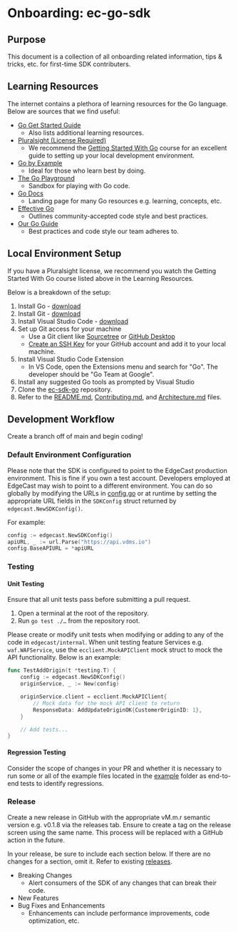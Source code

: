 # Onboarding: ec-go-sdk

## Purpose
This document is a collection of all onboarding related information, tips & 
tricks, etc. for first-time SDK contributers.

## Learning Resources
The internet contains a plethora of learning resources for the Go language. 
Below are sources that we find useful:
- [Go Get Started Guide](https://go.dev/learn/)
    - Also lists additional learning resources.
- [Pluralsight (License Required)](https://www.pluralsight.com/)
    - We recommend the [Getting Started With Go](https://app.pluralsight.com/library/courses/getting-started-with-go/) course for an excellent guide to setting up your 
    local development environment.
- [Go by Example](https://gobyexample.com/)
    - Ideal for those who learn best by doing.
- [The Go Playground](https://go.dev/play/)
    - Sandbox for playing with Go code.
- [Go Docs](https://golang.org/doc/)
    - Landing page for many Go resources e.g. learning, concepts, etc.
- [Effective Go](https://go.dev/doc/effective_go)
    - Outlines community-accepted code style and best practices.
- [Our Go Guide](https://github.com/EdgeCast/ec-sdk-go/blob/main/Go.md)
    - Best practices and code style our team adheres to.

## Local Environment Setup
If you have a Pluralsight license, we recommend you watch the Getting Started 
With Go course listed above in the Learning Resources.

Below is a breakdown of the setup:
1. Install Go - [download](https://go.dev/dl/)
2. Install Git - [download](https://git-scm.com/downloads)
3. Install Visual Studio Code - [download](https://code.visualstudio.com/download)
4. Set up Git access for your machine
    - Use a Git client like [Sourcetree](https://www.sourcetreeapp.com/) or
    [GitHub Desktop](https://desktop.github.com/)
    - [Create an SSH Key](https://docs.github.com/en/authentication/connecting-to-github-with-ssh) 
    for your GitHub account and add it to your local machine.
5. Install Visual Studio Code Extension
    - In VS Code, open the Extensions menu and search for "Go". The developer 
    should be "Go Team at Google".
6. Install any suggested Go tools as prompted by Visual Studio
7. Clone the [ec-sdk-go](https://github.com/EdgeCast/ec-sdk-go) repository.
8. Refer to the [README.md](README.md), [Contributing.md](Contributing.md), and 
[Architecture.md](Architecture.md) files.

## Development Workflow
Create a branch off of main and begin coding! 

### Default Environment Configuration
Please note that the SDK is configured to point to the EdgeCast production 
environment. This is fine if you own a test account. Developers employed at 
EdgeCast may wish to point to a different environment. You can do so globally by 
modifying the URLs in [config.go](edgecast/config.go) or at runtime by setting 
the appropriate URL fields in the `SDKConfig` struct returned by 
`edgecast.NewSDKConfig()`. 

For example:
```go
config := edgecast.NewSDKConfig()
apiURL, _ := url.Parse("https://api.vdms.io")
config.BaseAPIURL = *apiURL
```

### Testing
#### Unit Testing
Ensure that all unit tests pass before submitting a pull request. 

1. Open a terminal at the root of the repository.
2. Run `go test ./…` from the repository root. 

Please create or modify unit tests when modifying or adding to any of the code 
in `edgecast/internal`. When unit testing feature Services e.g. 
`waf.WAFService`, use the `ecclient.MockAPIClient` mock struct to mock the API
functionality. Below is an example:

```go
func TestAddOrigin(t *testing.T) {
	config := edgecast.NewSDKConfig()
	originService, _ := New(config)

	originService.client = ecclient.MockAPIClient{
		// Mock data for the mock API client to return
		ResponseData: AddUpdateOriginOK{CustomerOriginID: 1},
	}

	// Add tests...
}
```

#### Regression Testing
Consider the scope of changes in your PR and whether it is necessary to run some 
or all of the example files located in the [example](example) folder as 
end-to-end tests to identify regressions.

### Release
Create a new release in GitHub with the appropriate vM.m.r semantic version e.g. 
v0.1.8 via the releases tab. Ensure to create a tag on the release screen using 
the same name. This process will be replaced with a GitHub action in the future.

In your release, be sure to include each section below. If there are no changes
for a section, omit it. Refer to existing 
[releases](https://github.com/EdgeCast/ec-sdk-go/releases).
- Breaking Changes
    - Alert consumers of the SDK of any changes that can break their code.
- New Features
- Bug Fixes and Enhancements
    - Enhancements can include performance improvements, code optimization, etc.